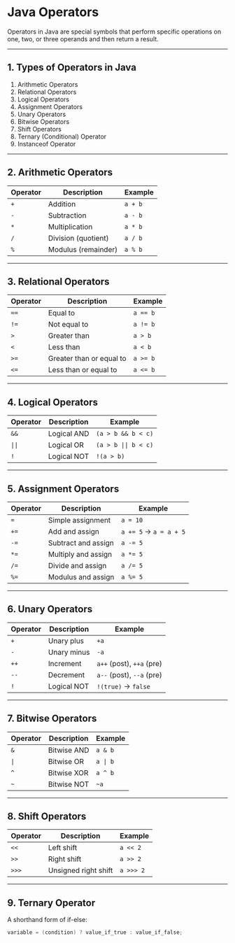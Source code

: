 # Java Operators

Operators in Java are special symbols that perform specific operations on one, two, or three operands and then return a result.  

---

## 1. Types of Operators in Java

1. Arithmetic Operators  
2. Relational Operators  
3. Logical Operators  
4. Assignment Operators  
5. Unary Operators  
6. Bitwise Operators  
7. Shift Operators  
8. Ternary (Conditional) Operator  
9. Instanceof Operator  

---

## 2. Arithmetic Operators

| Operator | Description | Example |
|----------|-------------|---------|
| `+` | Addition | `a + b` |
| `-` | Subtraction | `a - b` |
| `*` | Multiplication | `a * b` |
| `/` | Division (quotient) | `a / b` |
| `%` | Modulus (remainder) | `a % b` |

---

## 3. Relational Operators

| Operator | Description | Example |
|----------|-------------|---------|
| `==` | Equal to | `a == b` |
| `!=` | Not equal to | `a != b` |
| `>` | Greater than | `a > b` |
| `<` | Less than | `a < b` |
| `>=` | Greater than or equal to | `a >= b` |
| `<=` | Less than or equal to | `a <= b` |

---

## 4. Logical Operators

| Operator | Description | Example |
|----------|-------------|---------|
| `&&` | Logical AND | `(a > b && b < c)` |
| `\|\|` | Logical OR | `(a > b \|\| b < c)` |
| `!` | Logical NOT | `!(a > b)` |

---

## 5. Assignment Operators

| Operator | Description | Example |
|----------|-------------|---------|
| `=` | Simple assignment | `a = 10` |
| `+=` | Add and assign | `a += 5` → `a = a + 5` |
| `-=` | Subtract and assign | `a -= 5` |
| `*=` | Multiply and assign | `a *= 5` |
| `/=` | Divide and assign | `a /= 5` |
| `%=` | Modulus and assign | `a %= 5` |

---

## 6. Unary Operators

| Operator | Description | Example |
|----------|-------------|---------|
| `+` | Unary plus | `+a` |
| `-` | Unary minus | `-a` |
| `++` | Increment | `a++` (post), `++a` (pre) |
| `--` | Decrement | `a--` (post), `--a` (pre) |
| `!` | Logical NOT | `!(true)` → `false` |

---

## 7. Bitwise Operators

| Operator | Description | Example |
|----------|-------------|---------|
| `&` | Bitwise AND | `a & b` |
| `\|` | Bitwise OR | `a \| b` |
| `^` | Bitwise XOR | `a ^ b` |
| `~` | Bitwise NOT | `~a` |

---

## 8. Shift Operators

| Operator | Description | Example |
|----------|-------------|---------|
| `<<` | Left shift | `a << 2` |
| `>>` | Right shift | `a >> 2` |
| `>>>` | Unsigned right shift | `a >>> 2` |

---

## 9. Ternary Operator

A shorthand form of if-else:

```java
variable = (condition) ? value_if_true : value_if_false;
